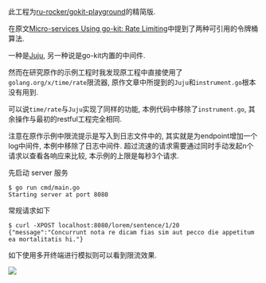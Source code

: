 此工程为[ru-rocker/gokit-playground](https://github.com/ru-rocker/gokit-playground/tree/master/lorem-rate-limit)的精简版.

在原文[Micro-services Using go-kit: Rate Limiting](http://www.ru-rocker.com/2017/03/19/micro-services-using-go-kit-rate-limiting/)中提到了两种可引用的令牌桶算法.

一种是[Juju](https://github.com/juju/ratelimit), 另一种说是go-kit内置的中间件.

然而在研究原作的示例工程时我发现原工程中直接使用了`golang.org/x/time/rate`限流器, 原作文章中所提到的`Juju`和`instrument.go`根本没有用到.

可以说`time/rate`与`Juju`实现了同样的功能, 本例代码中移除了`instrument.go`, 其余操作与最初的restful工程完全相同.

注意在原作示例中限流提示是写入到日志文件中的, 其实就是为endpoint增加一个log中间件, 本例中移除了日志中间件. 超过流速的请求需要通过同时手动发起n个请求以查看各响应来比较, 本示例的上限是每秒3个请求.

先启动 server 服务

```console
$ go run cmd/main.go
Starting server at port 8080
```

常规请求如下

```console
$ curl -XPOST localhost:8080/lorem/sentence/1/20
{"message":"Concurrunt nota re dicam fias sim aut pecco die appetitum ea mortalitatis hi."}
```

如下使用多开终端进行模拟则可以看到限流效果.

![](https://gitee.com/generals-space/gitimg/raw/master/f209a5f66dc03fcd4932a27ac7b775d1.jpg)
